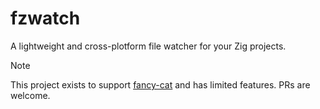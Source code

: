 # fzwatch
A lightweight and cross-plotform file watcher for your Zig projects.
> [!NOTE]  
> This project exists to support [fancy-cat](https://github.com/freref/fancy-cat) and has limited features. PRs are welcome.